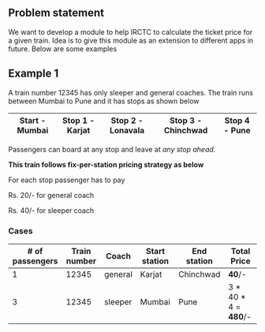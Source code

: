 ## Problem statement

We want to develop a module to help IRCTC to calculate the ticket price for a given train. Idea is to give this module as an extension to different apps in future. Below are some examples

## Example 1

A train number 12345 has only sleeper and general coaches. The train runs between Mumbai to Pune and it has stops as shown below

| Start - Mumbai | Stop 1 - Karjat | Stop 2 - Lonavala | Stop 3 - Chinchwad | Stop 4 - Pune |
|----------------|-----------------|-------------------|--------------------|---------------|

Passengers can board at any stop and leave at _any stop ahead._

**This train follows fix-per-station pricing strategy as below**

For each stop passenger has to pay

Rs. 20/- for general coach

Rs. 40/- for sleeper coach

### Cases

| \# of passengers | Train number | Coach   | Start station | End station | Total Price              |
|------------------|--------------|---------|---------------|-------------|--------------------------|
| 1                | 12345        | general | Karjat        | Chinchwad   | **40**/-                 |
| 3                | 12345        | sleeper | Mumbai        | Pune        | 3 \* 40 \* 4 = **480**/- |
